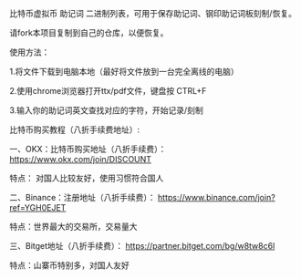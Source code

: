 比特币虚拟币 助记词 二进制列表，可用于保存助记词、钢印助记词板刻制/恢复。


请fork本项目复制到自己的仓库，以便恢复。


使用方法：

1.将文件下载到电脑本地（最好将文件放到一台完全离线的电脑）

2.使用chrome浏览器打开ttx/pdf文件，键盘按 CTRL+F

3.输入你的助记词英文查找对应的字符，开始记录/刻制



比特币购买教程（八折手续费地址）: 

一、OKX：比特币购买地址（八折手续费）：
https://www.okx.com/join/DISCOUNT

特点：
对国人比较友好，使用习惯符合国人

二、Binance：注册地址（八折手续费）：
https://www.binance.com/join?ref=YGH0EJET

特点：世界最大的交易所，交易量大


三、Bitget地址（八折手续费）：
https://partner.bitget.com/bg/w8tw8c6l	

特点：山寨币特别多，对国人友好




